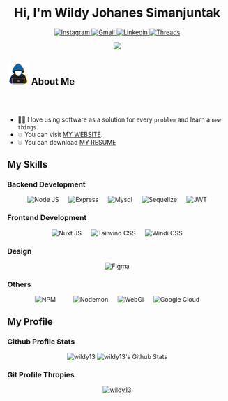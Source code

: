<h1 align="center">Hi, I'm Wildy Johanes Simanjuntak</h1>
<p align="center">
  <a href="https://instagram.com/jo.14m">
    <img alt="Instagram" src="https://img.shields.io/badge/Instagram-%23E4405F.svg?style=for-the-badge&logo=Instagram&logoColor=white">
  </a>
  <a href="mailto:wildy.simanjuntak13@gmail.com">
    <img alt="Gmail" src="https://img.shields.io/badge/Gmail-D14836?style=for-the-badge&logo=gmail&logoColor=white">
  </a>
  <a href="https://id.linkedin.com/in/wildy-simanjuntak-181a691a4">
    <img alt="Linkedin" src="https://img.shields.io/badge/linkedin-%230077B5.svg?style=for-the-badge&logo=linkedin&logoColor=white">
  </a>
  <a href="https://www.threads.net/@jo.14m">
    <img alt="Threads" src="https://img.shields.io/badge/Threads-000000?style=for-the-badge&logo=Threads&logoColor=white">
  </a>
</p>

<p align="center">
  <a href="https://id.linkedin.com/in/wildy-simanjuntak-181a691a4">
    <img src="https://readme-typing-svg.herokuapp.com?font=Time+New+Roman&color=%23C8BE25&size=25&center=true&vCenter=true&width=600&height=100&lines=Software+Web+Developers;Competitive+Programmer;Always+learning+new+things">
  </a>
</p>

## <picture><img src="./images/about_me.gif" width=50px /></picture> About Me

<br><br>

- :technologist: I love using software as a solution for every `problem` and learn a `new things`.
- :boom: You can visit [MY WEBSITE](https://wildy13.github.io/wildy/).
- :boom: You can download [MY RESUME](https://github.com/wildy13/wildy13/blob/master/pdf/CV%20Wildy%20Johannes%20Simanjuntak.pdf)

## My Skills

### Backend Development

<p align="center"> 
  &emsp; 
     <img alt="Node JS" src="https://img.shields.io/badge/node.js-6DA55F?style=for-the-badge&logo=node.js&logoColor=white">
  &emsp;
     <img alt="Express" src="https://img.shields.io/badge/express.js-%23404d59.svg?style=for-the-badge&logo=express&logoColor=%2361DAFB">
 &emsp;
  <img alt="Mysql" src="https://img.shields.io/badge/mysql-%2300f.svg?style=for-the-badge&logo=mysql&logoColor=white">
 &emsp;
   <img alt="Sequelize" src="https://img.shields.io/badge/Sequelize-52B0E7?style=for-the-badge&logo=Sequelize&logoColor=white">
 &emsp;
   <img alt="JWT" src="https://img.shields.io/badge/JWT-black?style=for-the-badge&logo=JSON%20web%20tokens">
 &emsp;
</p>

### Frontend Development

<p align="center"> 
  &emsp; 
     <img alt="Nuxt JS" src="https://img.shields.io/badge/Nuxt-002E3B?style=for-the-badge&logo=nuxtdotjs&logoColor=#00DC82">
  &emsp;
     <img alt="Tailwind CSS" src="https://img.shields.io/badge/tailwindcss-%2338B2AC.svg?style=for-the-badge&logo=tailwind-css&logoColor=white">
  &emsp;
     <img alt="Windi CSS" src="https://img.shields.io/badge/windicss-48B0F1.svg?style=for-the-badge&logo=windi-css&logoColor=white">
  &emsp;
</p>

### Design

<p align="center"> 
  &emsp; 
     <img alt="Figma" src="https://img.shields.io/badge/figma-%23F24E1E.svg?style=for-the-badge&logo=figma&logoColor=white">
  &emsp;
</p>

### Others

<p align="center"> 
  &emsp; 
     <img alt="NPM" src="https://img.shields.io/badge/NPM-%23CB3837.svg?style=for-the-badge&logo=npm&logoColor=white">
  &emsp;
  &emsp; 
     <img alt="Nodemon" src="https://img.shields.io/badge/NODEMON-%23323330.svg?style=for-the-badge&logo=nodemon&logoColor=%BBDEAD">
  &emsp;
     <img alt="WebGl" src="https://img.shields.io/badge/WebGL-990000?logo=webgl&logoColor=white&style=for-the-badge">
  &emsp;
     <img alt="Google Cloud" src="https://img.shields.io/badge/GoogleCloud-%234285F4.svg?style=for-the-badge&logo=google-cloud&logoColor=white">
  &emsp;
</p>

## My Profile

### Github Profile Stats

<p align="center">
  <img src="https://github-readme-stats.vercel.app/api/top-langs?username=wildy13&langs_count=10&show_icons=true&locale=en&theme=tokyonight" alt="wildy13" height="400px"/>
  <img alt="wildy13's Github Stats" src="https://github-readme-stats.vercel.app/api?username=wildy13&show_icons=true&count_private=true&locale=en&theme=tokyonight&layout=compact" height="230px"/></a>
</p>

### Git Profile Thropies

<p align="center"> 
  <a href="https://github.com/ryo-ma/github-profile-trophy">
    <img src="https://github-profile-trophy.vercel.app/?username=wildy13&layout=compact&theme=tokyonight&column=4&margin-w=15&margin-h=15" alt="wildy13" />
  </a> 
</p>

